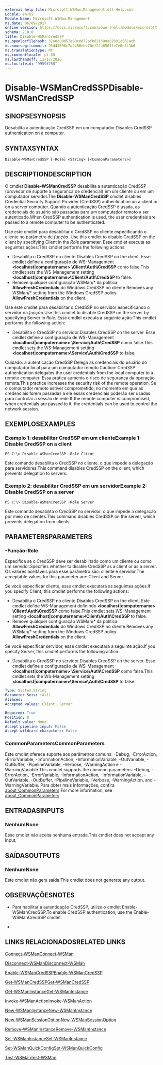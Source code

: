 ```yaml
---
external help file: Microsoft.WSMan.Management.dll-Help.xml
Locale: en-US
Module Name: Microsoft.WSMan.Management
ms.date: 06/09/2017
online version: https://docs.microsoft.com/powershell/module/microsoft.wsman.management/disable-wsmancredssp?view=powershell-7.2&WT.mc_id=ps-gethelp
schema: 2.0.0
title: Disable-WSManCredSSP
ms.openlocfilehash: 3260c88d57e98c0072af8621600a02901c561acb
ms.sourcegitcommit: 95d41698c7a2450eeb70ef2fb6507fe7e6eff3b6
ms.translationtype: MT
ms.contentlocale: pt-BR
ms.lasthandoff: 11/17/2020
ms.locfileid: "99595788"
---
```

# <span data-ttu-id="b88da-102">Disable-WSManCredSSP</span><span class="sxs-lookup"><span data-stu-id="b88da-102">Disable-WSManCredSSP</span></span>

## <span data-ttu-id="b88da-103">SINOPSE</span><span class="sxs-lookup"><span data-stu-id="b88da-103">SYNOPSIS</span></span>
<span data-ttu-id="b88da-104">Desabilita a autenticação CredSSP em um computador.</span><span class="sxs-lookup"><span data-stu-id="b88da-104">Disables CredSSP authentication on a computer.</span></span>

## <span data-ttu-id="b88da-105">SYNTAX</span><span class="sxs-lookup"><span data-stu-id="b88da-105">SYNTAX</span></span>

```
Disable-WSManCredSSP [-Role] <String> [<CommonParameters>]
```

## <span data-ttu-id="b88da-106">DESCRIPTION</span><span class="sxs-lookup"><span data-stu-id="b88da-106">DESCRIPTION</span></span>
<span data-ttu-id="b88da-107">O cmdlet **Disable-WSManCredSSP** desabilita a autenticação CredSSP (provedor de suporte à segurança de credencial) em um cliente ou em um computador servidor.</span><span class="sxs-lookup"><span data-stu-id="b88da-107">The **Disable-WSManCredSSP** cmdlet disables Credential Security Support Provider (CredSSP) authentication on a client or on a server computer.</span></span>
<span data-ttu-id="b88da-108">Quando a autenticação CredSSP é usada, as credenciais do usuário são passadas para um computador remoto a ser autenticado.</span><span class="sxs-lookup"><span data-stu-id="b88da-108">When CredSSP authentication is used, the user credentials are passed to a remote computer to be authenticated.</span></span>

<span data-ttu-id="b88da-109">Use este cmdlet para desabilitar o CredSSP no cliente especificando o cliente no parâmetro de *função* .</span><span class="sxs-lookup"><span data-stu-id="b88da-109">Use this cmdlet to disable CredSSP on the client by specifying Client in the *Role* parameter.</span></span>
<span data-ttu-id="b88da-110">Esse cmdlet executa as seguintes ações:</span><span class="sxs-lookup"><span data-stu-id="b88da-110">This cmdlet performs the following actions:</span></span>

- <span data-ttu-id="b88da-111">Desabilita o CredSSP no cliente.</span><span class="sxs-lookup"><span data-stu-id="b88da-111">Disables CredSSP on the client.</span></span> <span data-ttu-id="b88da-112">Esse cmdlet define a configuração de WS-Management **\<localhost|computername\> \Client\Auth\CredSSP** como false.</span><span class="sxs-lookup"><span data-stu-id="b88da-112">This cmdlet sets the WS-Management setting **\<localhost|computername\>\Client\Auth\CredSSP** to false.</span></span>
- <span data-ttu-id="b88da-113">Remove qualquer configuração WSMan/\* da política **AllowFreshCredentials** do Windows CredSSP no cliente.</span><span class="sxs-lookup"><span data-stu-id="b88da-113">Removes any WSMan/\* setting from the Windows CredSSP policy **AllowFreshCredentials** on the client.</span></span>

<span data-ttu-id="b88da-114">Use este cmdlet para desabilitar o CredSSP no servidor especificando o servidor na *função*.</span><span class="sxs-lookup"><span data-stu-id="b88da-114">Use this cmdlet to disable CredSSP on the server by specifying Server in *Role*.</span></span>
<span data-ttu-id="b88da-115">Esse cmdlet executa a seguinte ação:</span><span class="sxs-lookup"><span data-stu-id="b88da-115">This cmdlet performs the following action:</span></span>

- <span data-ttu-id="b88da-116">Desabilita o CredSSP no servidor.</span><span class="sxs-lookup"><span data-stu-id="b88da-116">Disables CredSSP on the server.</span></span> <span data-ttu-id="b88da-117">Esse cmdlet define a configuração de WS-Management **\<localhost|computername\> \Service\Auth\CredSSP** como false.</span><span class="sxs-lookup"><span data-stu-id="b88da-117">This cmdlet sets the WS-Management setting **\<localhost|computername\>\Service\Auth\CredSSP** to false.</span></span>

<span data-ttu-id="b88da-118">Cuidado: a autenticação CredSSP Delega as credenciais do usuário do computador local para um computador remoto.</span><span class="sxs-lookup"><span data-stu-id="b88da-118">Caution: CredSSP authentication delegates the user credentials from the local computer to a remote computer.</span></span>
<span data-ttu-id="b88da-119">Essa prática aumenta o risco de segurança da operação remota.</span><span class="sxs-lookup"><span data-stu-id="b88da-119">This practice increases the security risk of the remote operation.</span></span>
<span data-ttu-id="b88da-120">Se o computador remoto estiver comprometido, no momento em que as credenciais forem passadas a ele essas credenciais poderão ser usadas para controlar a sessão de rede.</span><span class="sxs-lookup"><span data-stu-id="b88da-120">If the remote computer is compromised, when credentials are passed to it, the credentials can be used to control the network session.</span></span>

## <span data-ttu-id="b88da-121">EXEMPLOS</span><span class="sxs-lookup"><span data-stu-id="b88da-121">EXAMPLES</span></span>

### <span data-ttu-id="b88da-122">Exemplo 1: desabilitar CredSSP em um cliente</span><span class="sxs-lookup"><span data-stu-id="b88da-122">Example 1: Disable CredSSP on a client</span></span>

```
PS C:\> Disable-WSManCredSSP -Role Client
```

<span data-ttu-id="b88da-123">Este comando desabilita o CredSSP no cliente, o que impede a delegação para servidores.</span><span class="sxs-lookup"><span data-stu-id="b88da-123">This command disables CredSSP on the client, which prevents delegation to servers.</span></span>

### <span data-ttu-id="b88da-124">Exemplo 2: desabilitar CredSSP em um servidor</span><span class="sxs-lookup"><span data-stu-id="b88da-124">Example 2: Disable CredSSP on a server</span></span>

```
PS C:\> Disable-WSManCredSSP -Role Server
```

<span data-ttu-id="b88da-125">Este comando desabilita o CredSSP no servidor, o que impede a delegação por meio de clientes.</span><span class="sxs-lookup"><span data-stu-id="b88da-125">This command disables CredSSP on the server, which prevents delegation from clients.</span></span>

## <span data-ttu-id="b88da-126">PARAMETERS</span><span class="sxs-lookup"><span data-stu-id="b88da-126">PARAMETERS</span></span>

### <span data-ttu-id="b88da-127">-Função</span><span class="sxs-lookup"><span data-stu-id="b88da-127">-Role</span></span>
<span data-ttu-id="b88da-128">Especifica se o CredSSP deve ser desabilitado como um cliente ou como um servidor.</span><span class="sxs-lookup"><span data-stu-id="b88da-128">Specifies whether to disable CredSSP as a client or as a server.</span></span>
<span data-ttu-id="b88da-129">Os valores aceitáveis para esse parâmetro são: cliente e servidor.</span><span class="sxs-lookup"><span data-stu-id="b88da-129">The acceptable values for this parameter are: Client and Server.</span></span>

<span data-ttu-id="b88da-130">Se você especificar cliente, esse cmdlet executará as seguintes ações:</span><span class="sxs-lookup"><span data-stu-id="b88da-130">If you specify Client, this cmdlet performs the following actions:</span></span>

- <span data-ttu-id="b88da-131">Desabilita o CredSSP no cliente.</span><span class="sxs-lookup"><span data-stu-id="b88da-131">Disables CredSSP on the client.</span></span> <span data-ttu-id="b88da-132">Este cmdlet define WS-Management definindo **\<localhost|computername\> \Client\Auth\CredSSP** como false.</span><span class="sxs-lookup"><span data-stu-id="b88da-132">This cmdlet sets WS-Management setting **\<localhost|computername\>\Client\Auth\CredSSP** to false.</span></span>
- <span data-ttu-id="b88da-133">Remove qualquer configuração WSMan/\* da política **AllowFreshCredentials** do Windows CredSSP no cliente.</span><span class="sxs-lookup"><span data-stu-id="b88da-133">Removes any WSMan/\* setting from the Windows CredSSP policy **AllowFreshCredentials** on the client.</span></span>

<span data-ttu-id="b88da-134">Se você especificar servidor, esse cmdlet executará a seguinte ação:</span><span class="sxs-lookup"><span data-stu-id="b88da-134">If you specify Server, this cmdlet performs the following action:</span></span>

- <span data-ttu-id="b88da-135">Desabilita o CredSSP no servidor.</span><span class="sxs-lookup"><span data-stu-id="b88da-135">Disables CredSSP on the server.</span></span> <span data-ttu-id="b88da-136">Esse cmdlet define a configuração de WS-Management **\<localhost|computername\> \Service\Auth\CredSSP** como false.</span><span class="sxs-lookup"><span data-stu-id="b88da-136">This cmdlet sets the WS-Management setting **\<localhost|computername\>\Service\Auth\CredSSP** to false.</span></span>

```yaml
Type: System.String
Parameter Sets: (All)
Aliases:
Accepted values: Client, Server

Required: True
Position: 0
Default value: None
Accept pipeline input: False
Accept wildcard characters: False
```

### <span data-ttu-id="b88da-137">CommonParameters</span><span class="sxs-lookup"><span data-stu-id="b88da-137">CommonParameters</span></span>
<span data-ttu-id="b88da-138">Este cmdlet oferece suporte aos parâmetros comuns: -Debug, -ErrorAction, -ErrorVariable, -InformationAction, -InformationVariable, -OutVariable, -OutBuffer, -PipelineVariable, -Verbose, -WarningAction e -WarningVariable.</span><span class="sxs-lookup"><span data-stu-id="b88da-138">This cmdlet supports the common parameters: -Debug, -ErrorAction, -ErrorVariable, -InformationAction, -InformationVariable, -OutVariable, -OutBuffer, -PipelineVariable, -Verbose, -WarningAction, and -WarningVariable.</span></span> <span data-ttu-id="b88da-139">Para obter mais informações, confira [about_CommonParameters](https://go.microsoft.com/fwlink/?LinkID=113216).</span><span class="sxs-lookup"><span data-stu-id="b88da-139">For more information, see [about_CommonParameters](https://go.microsoft.com/fwlink/?LinkID=113216).</span></span>

## <span data-ttu-id="b88da-140">ENTRADAS</span><span class="sxs-lookup"><span data-stu-id="b88da-140">INPUTS</span></span>

### <span data-ttu-id="b88da-141">Nenhum</span><span class="sxs-lookup"><span data-stu-id="b88da-141">None</span></span>
<span data-ttu-id="b88da-142">Esse cmdlet não aceita nenhuma entrada.</span><span class="sxs-lookup"><span data-stu-id="b88da-142">This cmdlet does not accept any input.</span></span>

## <span data-ttu-id="b88da-143">SAÍDAS</span><span class="sxs-lookup"><span data-stu-id="b88da-143">OUTPUTS</span></span>

### <span data-ttu-id="b88da-144">Nenhum</span><span class="sxs-lookup"><span data-stu-id="b88da-144">None</span></span>
<span data-ttu-id="b88da-145">Este cmdlet não gera saída.</span><span class="sxs-lookup"><span data-stu-id="b88da-145">This cmdlet does not generate any output.</span></span>

## <span data-ttu-id="b88da-146">OBSERVAÇÕES</span><span class="sxs-lookup"><span data-stu-id="b88da-146">NOTES</span></span>

* <span data-ttu-id="b88da-147">Para habilitar a autenticação CredSSP, utilize o cmdlet Enable-WSManCredSSP.</span><span class="sxs-lookup"><span data-stu-id="b88da-147">To enable CredSSP authentication, use the Enable-WSManCredSSP cmdlet.</span></span>

*

## <span data-ttu-id="b88da-148">LINKS RELACIONADOS</span><span class="sxs-lookup"><span data-stu-id="b88da-148">RELATED LINKS</span></span>

[<span data-ttu-id="b88da-149">Connect-WSMan</span><span class="sxs-lookup"><span data-stu-id="b88da-149">Connect-WSMan</span></span>](Connect-WSMan.md)

[<span data-ttu-id="b88da-150">Disconnect-WSMan</span><span class="sxs-lookup"><span data-stu-id="b88da-150">Disconnect-WSMan</span></span>](Disconnect-WSMan.md)

[<span data-ttu-id="b88da-151">Enable-WSManCredSSP</span><span class="sxs-lookup"><span data-stu-id="b88da-151">Enable-WSManCredSSP</span></span>](Enable-WSManCredSSP.md)

[<span data-ttu-id="b88da-152">Get-WSManCredSSP</span><span class="sxs-lookup"><span data-stu-id="b88da-152">Get-WSManCredSSP</span></span>](Get-WSManCredSSP.md)

[<span data-ttu-id="b88da-153">Get-WSManInstance</span><span class="sxs-lookup"><span data-stu-id="b88da-153">Get-WSManInstance</span></span>](Get-WSManInstance.md)

[<span data-ttu-id="b88da-154">Invoke-WSManAction</span><span class="sxs-lookup"><span data-stu-id="b88da-154">Invoke-WSManAction</span></span>](Invoke-WSManAction.md)

[<span data-ttu-id="b88da-155">New-WSManInstance</span><span class="sxs-lookup"><span data-stu-id="b88da-155">New-WSManInstance</span></span>](New-WSManInstance.md)

[<span data-ttu-id="b88da-156">New-WSManSessionOption</span><span class="sxs-lookup"><span data-stu-id="b88da-156">New-WSManSessionOption</span></span>](New-WSManSessionOption.md)

[<span data-ttu-id="b88da-157">Remove-WSManInstance</span><span class="sxs-lookup"><span data-stu-id="b88da-157">Remove-WSManInstance</span></span>](Remove-WSManInstance.md)

[<span data-ttu-id="b88da-158">Set-WSManInstance</span><span class="sxs-lookup"><span data-stu-id="b88da-158">Set-WSManInstance</span></span>](Set-WSManInstance.md)

[<span data-ttu-id="b88da-159">Set-WSManQuickConfig</span><span class="sxs-lookup"><span data-stu-id="b88da-159">Set-WSManQuickConfig</span></span>](Set-WSManQuickConfig.md)

[<span data-ttu-id="b88da-160">Test-WSMan</span><span class="sxs-lookup"><span data-stu-id="b88da-160">Test-WSMan</span></span>](Test-WSMan.md)


